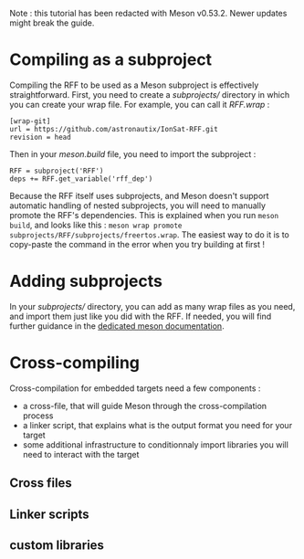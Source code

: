 Note : this tutorial has been redacted with Meson v0.53.2. Newer updates might break the guide.

# Compiling as a subproject

Compiling the RFF to be used as a Meson subproject is effectively straightforward. First, you need to create a *subprojects/* directory in which you can create your wrap file. For example, you can call it *RFF.wrap* :

``` 
[wrap-git]
url = https://github.com/astronautix/IonSat-RFF.git
revision = head
```

Then in your *meson.build* file, you need to import the subproject :

```
RFF = subproject('RFF')
deps += RFF.get_variable('rff_dep')
```

Because the RFF itself uses subprojects, and Meson doesn't support automatic handling of nested subprojects, you will need to manually promote the RFF's dependencies. This is explained when you run `meson build`, and looks like this : `meson wrap promote subprojects/RFF/subprojects/freertos.wrap`. The easiest way to do it is to copy-paste the command in the error when you try building at first !

# Adding subprojects

In your *subprojects/* directory, you can add as many wrap files as you need, and import them just like you did with the RFF. If needed, you will find further guidance in the [dedicated meson documentation](https://mesonbuild.com/Subprojects.html).

# Cross-compiling

Cross-compilation for embedded targets need a few components :

- a cross-file, that will guide Meson through the cross-compilation process
- a linker script, that explains what is the output format you need for your target
- some additional infrastructure to conditionnaly import libraries you will need to interact with the target

## Cross files



## Linker scripts

## custom libraries